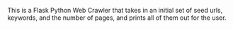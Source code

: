 This is a Flask Python Web Crawler that takes in an initial set of seed urls, keywords, and the number of pages, and prints all of them out for the user.
